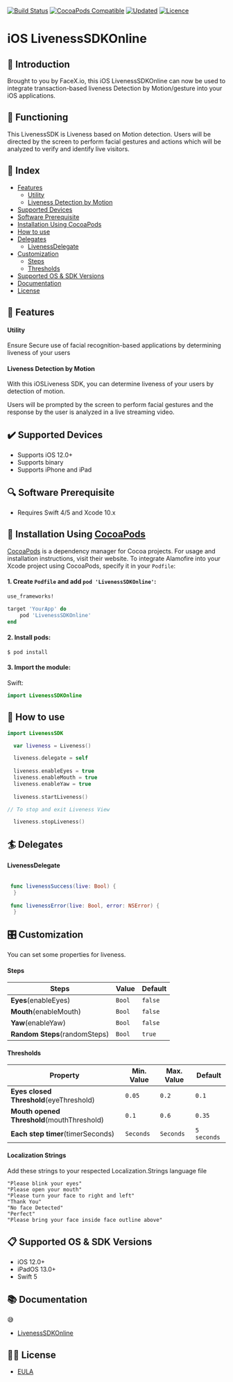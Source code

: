 
[![Build Status](https://img.shields.io/cocoapods/p/LivenessSDKOnline)](https://img.shields.io/cocoapods/p/LivenessSDKOnline)
[![CocoaPods Compatible](https://img.shields.io/cocoapods/v/LivenessSDKOnline)](https://img.shields.io/cocoapods/v/LivenessSDKOnline)
[![Updated](https://img.shields.io/github/last-commit/friendlynandy/LivenessSDKOnline)](https://img.shields.io/github/last-commit/friendlynandy/LivenessSDKOnline)
[![Licence](https://img.shields.io/cocoapods/l/LivenessSDKOnline?color=red&logo=red)](https://img.shields.io/cocoapods/l/LivenessSDKOnline?color=red&logo=red)


# iOS LivenessSDKOnline

## 📜 Introduction
Brought to you by FaceX.io, this iOS LivenessSDKOnline can now be used to integrate transaction-based liveness Detection by Motion/gesture into your iOS applications. 

## 🔧 Functioning
This LivenessSDK is Liveness based on Motion detection. Users will be directed by the screen to perform facial gestures and actions which will be analyzed to verify and identify live visitors.  

## 📑 Index
* [Features](#-features)
   * [Utility](#utility)
   * [Liveness Detection by Motion](#liveness-detection-by-motion)   
* [Supported Devices](#️-supported-devices)
* [Software Prerequisite](#-software-prerequisite)
* [Installation Using CocoaPods](#-installation-using-cocoapods)
* [How to use](#-how-to-use)
* [Delegates](#-delegates)
   * [LivenessDelegate](#livenessdelegate)
* [Customization](#-customization)
  * [Steps](#steps)
  * [Thresholds](#thresholds)  
* [Supported OS & SDK Versions](#-supported-os--sdk-versions)
* [Documentation](#-documentation)
* [License](#-license)

## 🌟 Features

#### Utility
Ensure Secure use of facial recognition-based applications by determining liveness of your users

#### Liveness Detection by Motion

With this iOSLiveness SDK, you can determine liveness of your users by detection of motion.

Users will be prompted by the screen to perform facial gestures and the response by the user is analyzed in a live streaming video.


## ✔️ Supported Devices
- Supports iOS 12.0+
- Supports binary
- Supports iPhone and iPad


## 🔍 Software Prerequisite 
- Requires Swift 4/5 and Xcode 10.x

## 📲 Installation Using [CocoaPods](https://cocoapods.org)

[CocoaPods](https://cocoapods.org) is a dependency manager for Cocoa projects. For usage and installation instructions, visit their website. To integrate Alamofire into your Xcode project using CocoaPods, specify it in your `Podfile`:


#### 1. Create `Podfile` and add `pod 'LivenessSDKOnline'`:

```ruby
use_frameworks!

target 'YourApp' do
    pod 'LivenessSDKOnline'
end
```

#### 2. Install pods:

```
$ pod install
```

#### 3. Import the module:

Swift:
```swift
import LivenessSDKOnline
```

## 🐒 How to use
```swift
import LivenessSDK

  var liveness = Liveness()

  liveness.delegate = self
  
  liveness.enableEyes = true
  liveness.enableMouth = true
  liveness.enableYaw = true
  
  liveness.startLiveness()

// To stop and exit Liveness View

  liveness.stopLiveness()

```

## 🏄 Delegates

#### LivenessDelegate

```swift

 func livenessSuccess(live: Bool) {
  }
  
 func livenessError(live: Bool, error: NSError) {
  }

```

## 🎛 Customization

You can set some properties for liveness.

#### Steps
| Steps | Value | Default | 
| ------- | ------- |------- | 
| **Eyes**(enableEyes)  | `Bool` | `false` | 
| **Mouth**(enableMouth)   | `Bool` | `false` | 
| **Yaw**(enableYaw)   | `Bool` | `false` | 
| **Random Steps**(randomSteps)   | `Bool` | `true` | 


#### Thresholds
| Property | Min. Value | Max. Value | Default | 
| ------- | ------- | ------- |------- | 
| **Eyes closed Threshold**(eyeThreshold)  | `0.05` | `0.2` | `0.1` | 
| **Mouth opened Threshold**(mouthThreshold)   | `0.1` | `0.6` | `0.35` | 
| **Each step timer**(timerSeconds)   | `Seconds`| `Seconds` | `5 seconds` | 

#### Localization Strings
Add these strings to your respected Localization.Strings language file

```
"Please blink your eyes"
"Please open your mouth"
"Please turn your face to right and left"
"Thank You"
"No face Detected"
"Perfect"
"Please bring your face inside face outline above"

```


## 📋 Supported OS & SDK Versions
* iOS 12.0+
* iPadOS 13.0+
* Swift 5

## 📚 Documentation 
😅

- [LivenessSDKOnline](https://friendlynandy.github.io/LivenessSDKOnline/)

## 👮🏻 License

- [EULA](https://github.com/friendlynandy/LivenessSDKOnline/blob/master/LICENCE)
